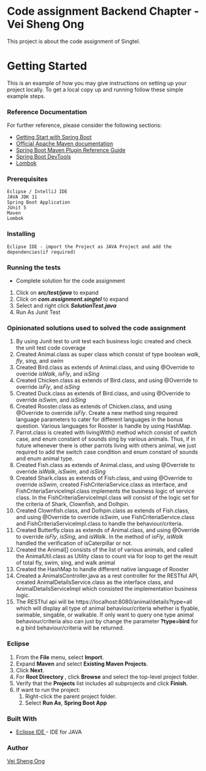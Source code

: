 # Code assignment Backend Chapter - Vei Sheng Ong
This project is about the code assignment of Singtel.


# Getting Started

This is an example of how you may give instructions on setting up your project locally. To get a local copy up and running follow these simple example steps.

### Reference Documentation
For further reference, please consider the following sections:
* [Getting Start with Spring Boot](https://docs.spring.io/spring-boot/docs/current/reference/html/getting-started.html)
* [Official Apache Maven documentation](https://maven.apache.org/guides/index.html)
* [Spring Boot Maven Plugin Reference Guide](https://docs.spring.io/spring-boot/docs/2.5.3/maven-plugin/reference/html/)
* [Spring Boot DevTools](https://docs.spring.io/spring-boot/docs/2.5.3/reference/htmlsingle/#using-boot-devtools)
* [Lombok](https://projectlombok.org/)

### Prerequisites
```
Eclipse / IntelliJ IDE
JAVA JDK 11
Spring Boot Application
JUnit 5
Maven
Lombok
```
### Installing
```
Eclipse IDE - import the Project as JAVA Project and add the dependencies(if required) 
```
### Running the tests

* Complete solution for the code assignment
<ol>
	<li>Click on <strong><i>src/test/java</i></strong> to expand</li>
	<li>Click on <strong><i>com.assignment.singtel</i></strong> to expand</li>
	<li>Select and right click <strong><i>SolutionTest.java</i></strong></li>
	<li>Run As Junit Test</li>
</ol>

### Opinionated solutions used to solved the code assignment

<ol>
	<li>By using Junit test to unit test each business logic created and check the unit test code coverage</li>
	<li>Created Animal.class as super class which consist of type boolean <i>walk</i>, <i>fly</i>, <i>sing</i>, and <i>swim</i></li>
	<li>Created Bird.class as extends of Animal.class, and using @Override to override <i>isWalk</i>, <i>isFly</i>, and <i>isSing</i></li>
	<li>Created Chicken.class as extends of Bird.class, and using @Override to override <i>isFly</i>, and <i>isSing</i></li>
	<li>Created Duck.class as extends of Bird.class, and using @Override to override <i>isSwim</i>, and <i>isSing</i></li>
	<li>Created Rooster.class as extends of Chicken.class, and using @Override to override <i>isFly</i>. Create a new method sing required language parameters to cater for different languages in the bonus question. Various languages for Rooster is handle by using HashMap.</li>
	<li>Parrot.class is created with livingWith() method which consist of switch case, and enum constant of sounds sing by various animals. Thus, if in future whenever there is other parrots living with others animal, we just required to add the switch case condition and enum constant of sounds and enum animal type.</li>
	<li>Created Fish.class as extends of Animal.class, and using @Override to override <i>isWalk</i>, <i>isSwim</i>, and <i>isSing</i></li>
	<li>Created Shark.class as extends of Fish.class, and using @Override to override <i>isSwim</i>, created FishCriteriaService.class as interface, and FishCriteriaServiceImpl.class implements the business logic of service class. In the FishCriteriaServiceImpl.class will consist of the logic set for the criteria of Shark, Clownfish, and Dolhpin.</li>
	<li>Created Clownfish.class, and Dolhpin.class as extends of Fish.class, and using @Override to override <i>isSwim</i>, use FishCriteriaService.class and FishCriteriaServiceImpl.class to handle the behaviour/criteria.</li>
	<li>Created Butterfly.class as extends of Animal.class, and using @Override to override <i>isFly</i>, <i>isSing</i>, and <i>isWalk</i>. In the method of <i>isFly</i>, <i>isWalk</i> handled the verification of isCaterpillar or not.</li>
	<li>Created the Animal[] consists of the list of various animals, and called the AnimalUtil.class as Utility class to count via for loop to get the result of total fly, swim, sing, and walk animal</li>
	<li>Created the HashMap to handle different native language of Rooster</li>
	<li>Created a AnimalsController.java as a rest controller for the RESTful API, created AnimalDetailsService.class as the interface class, and AnimalDetailsServiceImpl which consisted the implementation business logic.</li>
	<li>The RESTful api will be https://localhost:8080/animal/details?type=all which will display all type of animal behaviour/criteria whether is flyable, swimable, singable, or walkable. If only want to query one type animal behaviour/criteria also can just by change the parameter <strong>?type=bird</strong> for e.g bird behaviour/criteria will be returned.</li>
</ol>
		
### Eclipse

<ol>
  <li>From the <strong>File</strong> menu, select <strong>Import</strong>.<br></li>
  <li>Expand <strong>Maven</strong> and select <strong>Existing Maven Projects</strong>.<br></li>
  <li>Click <strong>Next</strong>.</li>
  <li>For <strong>Root Directory </strong>, click <strong>Browse</strong> and select the top-level project folder.<br></li>
  <li>Verify that the <strong>Projects</strong> list includes all subprojects and click <strong>Finish</strong>.</li>
  <li>If want to run the project:
    <ol>
      <li>Right-click the parent project folder.</li>
      <li>Select <strong>Run As</strong>, <strong>Spring Boot App</strong></li>
    </ol>
  </li>
</ol>

### Built With

* [Eclipse IDE ](https://www.eclipse.org/downloads/download.php?file=/oomph/epp/2021-06/R/eclipse-inst-jre-win64.exe) - IDE for JAVA

### Author
[Vei Sheng Ong](mailto:veisheng1013@gmail.com?subject=[GitHub]%20Code%20Assignment%20of%20Singtel)
